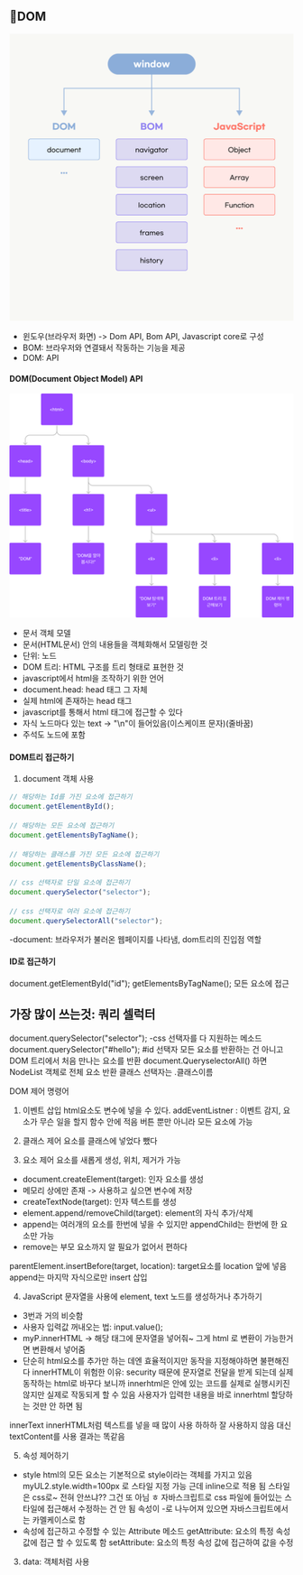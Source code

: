 ## 🎄DOM

![window](img/content/window.png)  
- 윈도우(브라우저 화면) -> Dom API, Bom API, Javascript core로 구성  
- BOM: 브라우저와 연결돼서 작동하는 기능을 제공
- DOM: API

#### DOM(Document Object Model) API
![Dom](img/content/domTree.png)
- 문서 객체 모델
- 문서(HTML문서) 안의 내용들을 객체화해서 모델링한 것
- 단위: 노드
- DOM 트리: HTML 구조를 트리 형태로 표현한 것
- javascript에서 html을 조작하기 위한 언어
- document.head: head 태그 그 자체
- 실제 html에 존재하는 head 태그
- javascript를 통해서 html 태그에 접근할 수 있다
- 자식 노드마다 있는 text -> "\n"이 들어있음(이스케이프 문자)(줄바꿈)
- 주석도 노드에 포함


#### DOM트리 접근하기
1. document 객체 사용
```js
// 해당하는 Id를 가진 요소에 접근하기
document.getElementById();

// 해당하는 모든 요소에 접근하기
document.getElementsByTagName();

// 해당하는 클래스를 가진 모든 요소에 접근하기
document.getElementsByClassName();

// css 선택자로 단일 요소에 접근하기
document.querySelector("selector");

// css 선택자로 여러 요소에 접근하기
document.querySelectorAll("selector");
```
-document: 브라우저가 불러온 웹페이지를 나타냄, dom트리의 진입점 역할


#### ID로 접근하기
document.getElementById("id");
getElementsByTagName(); 모든 요소에 접근

## 가장 많이 쓰는것: 쿼리 셀럭터
document.querySelector("selector");
-css 선택자를 다 지원하는 메소드
document.querySelector("#hello"); #id 선택자
모든 요소를 반환하는 건 아니고 DOM 트리에서 처음 만나는 요소를 반환
document.QueryselectorAll() 하면 NodeList 객체로 전체 요소 반환
클래스 선택자는 .클래스이름

DOM 제어 명령어
1. 이벤트 삽입
html요소도 변수에 넣을 수 있다.
addEventListner : 이벤트 감지, 요소가 무슨 일을 할지 함수 안에 적음
버튼 뿐만 아니라 모든 요소에 가능

2. 클래스 제어
요소를 클래스에 넣었다 뺐다

3. 요소 제어
요소를 새롭게 생성, 위치, 제거가 가능
- document.createElement(target): 인자 요소를 생성
- 메모리 상에만 존재 -> 사용하고 싶으면 변수에 저장
- createTextNode(target): 인자 텍스트를 생성
- element.append/removeChild(target): element의 자식 추가/삭제
- append는 여러개의 요소를 한번에 넣을 수 있지만 appendChild는 한번에 한 요소만 가능
- remove는 부모 요소까지 알 필요가 없어서 편하다

parentElement.insertBefore(target, location): target요소를 location 앞에 넣음
append는 마지막 자식으로만
insert 삽입

4. JavaScript 문자열을 사용에 element, text 노드를 생성하거나 추가하기
- 3번과 거의 비슷함
- 사용자 입력값 꺼내오는 법: input.value();
- myP.innerHTML -> 해당 태그에 문자열을 넣어줘~ 그게 html 로 변환이 가능한거면 변환해서 넣어줌
- 단순히 html요소를 추가만 하는 데엔 효율적이지만 동작을 지정해야하면 불편해진다
innerHTML이 위험한 이유: security 때문에
문자열로 전달을 받게 되는데 실제 동작하는 html로 바꾸다 보니까
innerhtml은 안에 있는 코드를 실제로 실행시키진 않지만
실제로 작동되게 할 수 있음
사용자가 입력한 내용을 바로 innerhtml 할당하는 것만 안 하면 됨

innerText
innerHTML처럼 텍스트를 넣을 때 많이 사용
하하하
잘 사용하지 않음
대신 textContent를 사용
결과는 똑같음

5. 속성 제어하기
- style
html의 모든 요소는 기본적으로 style이라는 객체를 가지고 있음
myUL2.style.width=100px 로 스타일 지정 가능
근데 inline으로 적용 됨
스타일은 css로~
전혀 안쓰냐?? 그건 또 아님 ㅎ
자바스크립트로 css 파일에 들어있는 스타일에 접근해서 수정하는 건 안 됨
속성이 -로 나누어져 있으면 자바스크립트에서는 카멜케이스로 함
- 속성에 접근하고 수정할 수 있는 Attribute 메소드
getAttribute: 요소의 특정 속성 값에 접근 할 수 있도록 함
setAttribute:  요소의 특정 속성 값에 접근하여 값을 수정
3. data: 객체처럼 사용